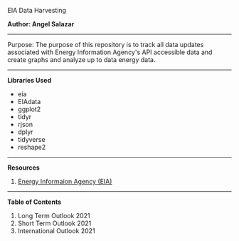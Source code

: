 EIA Data Harvesting

**Author: Angel Salazar**

***

Purpose: The purpose of this repository is to track all data updates associated with Energy Information Agency's API accessible data and create graphs and analyze up to data energy data.

***

**Libraries Used**
- eia
- EIAdata
- ggplot2
- tidyr
- rjson
- dplyr
- tidyverse
- reshape2

***

**Resources**

1. [Energy Informaion Agency (EIA)](https://www.eia.gov/)

***

**Table of Contents**
1. Long Term Outlook 2021
2. Short Term Outlook 2021
3. International Outlook 2021
